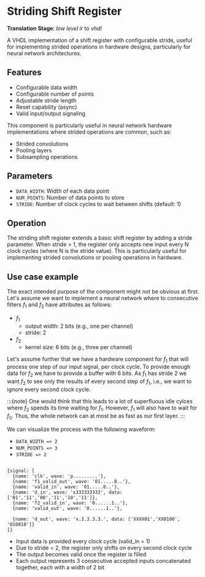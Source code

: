 # Striding Shift Register

**Translation Stage**: *low level ir* to *vhdl*


A VHDL implementation of a shift register with configurable stride, useful for implementing strided operations in hardware designs, particularly for neural network architectures.

## Features

- Configurable data width
- Configurable number of points
- Adjustable stride length
- Reset capability (async)
- Valid input/output signaling


This component is particularly useful in neural network hardware implementations where strided operations are common, such as:

- Strided convolutions
- Pooling layers
- Subsampling operations


## Parameters

- `DATA_WIDTH`: Width of each data point
- `NUM_POINTS`: Number of data points to store
- `STRIDE`: Number of clock cycles to wait between shifts (default: 1)

## Operation

The striding shift register extends a basic shift register by adding a stride parameter. When stride > 1, the register only accepts new input every N clock cycles (where N is the stride value). This is particularly useful for implementing strided convolutions or pooling operations in hardware.

## Use case example


The exact intended purpose of the component might not be obvious at first.
Let's assume we want to implement a neural
network where to consecutive filters
$f_1$ and $f_2$ have attributes as follows:

- $f_1$
  - output width: 2 bits (e.g., one per channel)
  - stride: 2
- $f_2$
  - kernel size: 6 bits (e.g., three per channel)

Let's assume further that we have a hardware component for $f_1$ that will process one step of our input signal, per clock cycle.
To provide enough data for $f_2$ we have to provide a buffer with 6 bits.
As $f_1$ has stride 2 we want $f_2$ to see only the results of every second step of $f_1$, i.e., we want to ignore every second clock cycle.

:::{note}
One would think that this leads to a lot of superfluous idle cylces where $f_2$ spends its time waiting for $f_1$.
However, $f_1$ will also have to wait for $f_0$.
Thus, the whole network can at most be as fast as our first layer.
:::

We can visualize the process with the following waveform:

- `DATA_WIDTH => 2`
- `NUM_POINTS => 3`
- `STRIDE => 2`

``` wavedrom

{signal: [
  {name: 'clk', wave: 'p.........'},
  {name: 'f1_valid_out', wave: '01.....0..'},
  {name: 'valid_in', wave: '01.....0..'},
  {name: 'd_in', wave: 'x333333333', data: ['01','11','00','11','10','11']},
  {name: 'f2_valid_in', wave: '0......1..'},
  {name: 'valid_out', wave: '0......1..'},

  {name: 'd_out', wave: 'x.3.3.3.3.', data: ['XXXX01','XX0100', '010010']}
]}
```

- Input data is provided every clock cycle (valid_in = 1)
- Due to stride = 2, the register only shifts on every second clock cycle
- The output becomes valid once the register is filled
- Each output represents 3 consecutive accepted inputs concatenated together, each with a width of 2 bit

